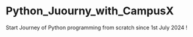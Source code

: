 # Python_Juourny_with_CampusX
Start Journey of Python programming from scratch since 1st July 2024 !
